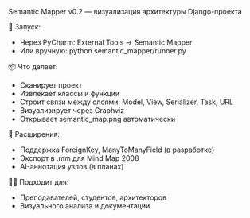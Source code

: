 Semantic Mapper v0.2 — визуализация архитектуры Django-проекта

🔧 Запуск:
- Через PyCharm: External Tools → Semantic Mapper
- Или вручную: python semantic_mapper/runner.py

📦 Что делает:
- Сканирует проект
- Извлекает классы и функции
- Строит связи между слоями: Model, View, Serializer, Task, URL
- Визуализирует через Graphviz
- Открывает semantic_map.png автоматически

📁 Расширения:
- Поддержка ForeignKey, ManyToManyField (в разработке)
- Экспорт в .mm для Mind Map 2008
- AI-аннотация узлов (в планах)

👨‍🏫 Подходит для:
- Преподавателей, студентов, архитекторов
- Визуального анализа и документации